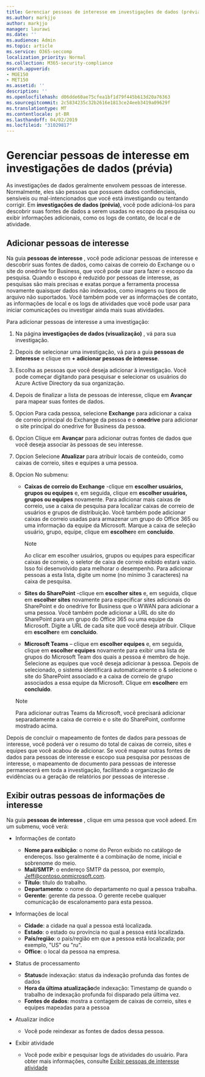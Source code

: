 ```yaml
---
title: Gerenciar pessoas de interesse em investigações de dados (prévia)
ms.author: markjjo
author: markjjo
manager: laurawi
ms.date: ''
ms.audience: Admin
ms.topic: article
ms.service: O365-seccomp
localization_priority: Normal
ms.collection: M365-security-compliance
search.appverid:
- MOE150
- MET150
ms.assetid: ''
description: ''
ms.openlocfilehash: d06dde60ae75cfea1bf1d79f445b613d20a76363
ms.sourcegitcommit: 2c5834235c32b2616e1813ce24eeb3419a09629f
ms.translationtype: MT
ms.contentlocale: pt-BR
ms.lasthandoff: 04/02/2019
ms.locfileid: "31029817"
---
```

# <a name="manage-people-of-interest-in-data-investigations-preview"></a>Gerenciar pessoas de interesse em investigações de dados (prévia)

As investigações de dados geralmente envolvem pessoas de interesse. Normalmente, eles são pessoas que possuem dados confidenciais, sensíveis ou mal-intencionados que você está investigando ou tentando corrigir. Em **investigações de dados (prévia)**, você pode adicioná-los para descobrir suas fontes de dados a serem usadas no escopo da pesquisa ou exibir informações adicionais, como os logs de contato, de local e de atividade. 


## <a name="add-people-of-interest"></a>Adicionar pessoas de interesse

Na guia **pessoas de interesse** , você pode adicionar pessoas de interesse e descobrir suas fontes de dados, como caixas de correio do Exchange ou o site do onedrive for Business, que você pode usar para fazer o escopo da pesquisa. Quando o escopo é reduzido por pessoas de interesse, as pesquisas são mais precisas e exatas porque a ferramenta processa novamente quaisquer dados não indexados, como imagens ou tipos de arquivo não suportados. Você também pode ver as informações de contato, as informações de local e os logs de atividades que você pode usar para iniciar comunicações ou investigar ainda mais suas atividades. 

Para adicionar pessoas de interesse a uma investigação:

1. Na página **investigações de dados (visualização)** , vá para sua investigação.
 
2. Depois de selecionar uma investigação, vá para a guia **pessoas de interesse** e clique em **+ adicionar pessoas de interesse**. 
 
3. Escolha as pessoas que você deseja adicionar à investigação. Você pode começar digitando para pesquisar e selecionar os usuários do Azure Active Directory da sua organização.
 
4. Depois de finalizar a lista de pessoas de interesse, clique em **Avançar** para mapear suas fontes de dados. 

5. Opcion Para cada pessoa, selecione **Exchange** para adicionar a caixa de correio principal do Exchange da pessoa e o **onedrive** para adicionar o site principal do onedrive for Business da pessoa.

6. Opcion Clique em **Avançar** para adicionar outras fontes de dados que você deseja associar às pessoas de seu interesse.

7. Opcion Selecione **Atualizar** para atribuir locais de conteúdo, como caixas de correio, sites e equipes a uma pessoa. 

8. Opcion No submenu:
   
    -  **Caixas de correio do Exchange** -clique em **escolher usuários, grupos ou equipes** e, em seguida, clique em **escolher usuários, grupos ou equipes** novamente. Para adicionar mais caixas de correio, use a caixa de pesquisa para localizar caixas de correio de usuários e grupos de distribuição. Você também pode adicionar caixas de correio usadas para armazenar um grupo do Office 365 ou uma informação da equipe da Microsoft. Marque a caixa de seleção usuário, grupo, equipe, clique em **escolher**e em **concluído**.

        > [!NOTE]
        > Ao clicar em escolher usuários, grupos ou equipes para especificar caixas de correio, o seletor de caixa de correio exibido estará vazio. Isso foi desenvolvido para melhorar o desempenho. Para adicionar pessoas a esta lista, digite um nome (no mínimo 3 caracteres) na caixa de pesquisa.
     
     - **Sites do SharePoint** -clique em **escolher sites** e, em seguida, clique em **escolher sites** novamente para especificar sites adicionais do SharePoint e do onedrive for Business que o WWAN para adicionar a uma pessoa. Você também pode adicionar a URL do site do SharePoint para um grupo do Office 365 ou uma equipe da Microsoft. Digite a URL de cada site que você deseja atribuir. Clique em **escolher**e em **concluído**.
     - **Microsoft Teams** – clique em **escolher equipes** e, em seguida, clique em **escolher equipes** novamente para exibir uma lista de grupos do Microsoft Team dos quais a pessoa é membro de hoje. Selecione as equipes que você deseja adicionar à pessoa. Depois de selecionado, o sistema identificará automaticamente o & selecione o site do SharePoint associado e a caixa de correio de grupo associados a essa equipe da Microsoft. Clique em **escolher**e em **concluído**.
        
      > [!NOTE]
      > Para adicionar outras Teams da Microsoft, você precisará adicionar separadamente a caixa de correio e o site do SharePoint, conforme mostrado acima.

Depois de concluir o mapeamento de fontes de dados para pessoas de interesse, você poderá ver o resumo do total de caixas de correio, sites e equipes que você acabou de adicionar. Se você mapear outras fontes de dados para pessoas de interesse e escopo sua pesquisa por pessoas de interesse, o mapeamento de documento para pessoas de interesse permanecerá em toda a investigação, facilitando a organização de evidências ou a geração de relatórios por pessoas de interesse . 

## <a name="view-additional-people-of-interest-information"></a>Exibir outras pessoas de informações de interesse

Na guia **pessoas de interesse** , clique em uma pessoa que você adeed. Em um submenu, você verá:

- Informações de contato

  - **Nome para exibição**: o nome do Peron exibido no catálogo de endereços. Isso geralmente é a combinação de nome, inicial e sobrenome do meio.
  - **Mail/SMTP**: o endereço SMTP da pessoa, por exemplo, Jeff@contoso.onmicrosoft.com.  
  - **Título**: título do trabalho.
  - **Departamento**: o nome do departamento no qual a pessoa trabalha.
  - **Gerente**: gerente da pessoa. O gerente recebe qualquer comunicação de escalonamento para esta pessoa.
  
- Informações de local

  - **Cidade**: a cidade na qual a pessoa está localizada.
  - **Estado**: o estado ou província no qual a pessoa está localizada.
  - **País/região**: o país/região em que a pessoa está localizada; por exemplo, "US" ou "ru".
  - **Office**: o local da pessoa na empresa.

- Status de processamento

  - **Status**de indexação: status da indexação profunda das fontes de dados
  - **Hora da última atualização**de indexação: Timestamp de quando o trabalho de indexação profunda foi disparado pela última vez.
  - **Fontes de dados**: mostra a contagem de caixas de correio, sites e equipes mapeadas para a pessoa

- Atualizar índice
    - Você pode reindexar as fontes de dados dessa pessoa. 

- Exibir atividade 

    - Você pode exibir e pesquisar logs de atividades do usuário. Para obter mais informações, consulte [Exibir pessoas de interesse atividade](view-people-of-interest-activity.md) 

